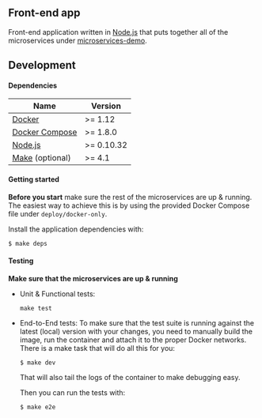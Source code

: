 Front-end app
---
Front-end application written in [Node.js](https://nodejs.org/en/) that puts together all of the microservices under [microservices-demo](https://github.com/microservices-demo/microservices-demo).

## Development
#### Dependencies
<table>
  <thead>
    <tr>
      <th>Name</th>
      <th>Version</th>
    </tr>
  </thead>
  <tbody>
    <tr>
      <td><a href="https://docker.com">Docker</a></td>
      <td>>= 1.12</td>
    </tr>
    <tr>
      <td><a href="https://docs.docker.com/compose/">Docker Compose</a></td>
      <td>>= 1.8.0</td>
    </tr>
    <tr>
      <td><a href="https://nodejs.org">Node.js</a></td>
      <td>>= 0.10.32</td>
    </tr>
    <tr>
      <td><a href="gnu.org/s/make">Make</a>&nbsp;(optional)</td>
      <td>>= 4.1</td>
    </tr>
  </tbody>
</table>

#### Getting started
**Before you start** make sure the rest of the microservices are up & running. The easiest way to achieve this is by using the provided Docker Compose file under `deploy/docker-only`.

Install the application dependencies with:
```
$ make deps
```

#### Testing
**Make sure that the microservices are up & running**

* Unit & Functional tests:

    ```
    make test
    ```

* End-to-End tests:
    To make sure that the test suite is running against the latest (local) version with your changes, you need to manually build
    the image, run the container and attach it to the proper Docker networks.
    There is a make task that will do all this for you:

    ```
    $ make dev
    ```

    That will also tail the logs of the container to make debugging easy.

    Then you can run the tests with:

    ```
    $ make e2e
    ```
